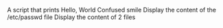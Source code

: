 A script that prints Hello, World
Confused smile
Display the content of the /etc/passwd file
Display the content of 2 files
